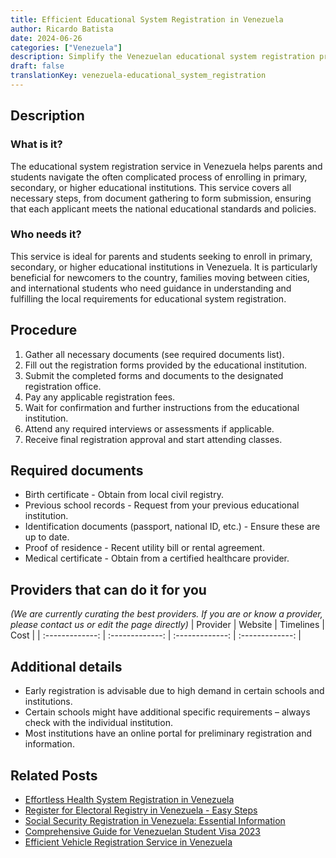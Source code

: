 ```yaml
---
title: Efficient Educational System Registration in Venezuela
author: Ricardo Batista
date: 2024-06-26
categories: ["Venezuela"]
description: Simplify the Venezuelan educational system registration process with our detailed guide tailored for seamless admission.
draft: false
translationKey: venezuela-educational_system_registration
---
```


## Description
### What is it?
The educational system registration service in Venezuela helps parents and students navigate the often complicated process of enrolling in primary, secondary, or higher educational institutions. This service covers all necessary steps, from document gathering to form submission, ensuring that each applicant meets the national educational standards and policies.

### Who needs it?
This service is ideal for parents and students seeking to enroll in primary, secondary, or higher educational institutions in Venezuela. It is particularly beneficial for newcomers to the country, families moving between cities, and international students who need guidance in understanding and fulfilling the local requirements for educational system registration.

## Procedure

1. Gather all necessary documents (see required documents list).
2. Fill out the registration forms provided by the educational institution.
3. Submit the completed forms and documents to the designated registration office.
4. Pay any applicable registration fees.
5. Wait for confirmation and further instructions from the educational institution.
6. Attend any required interviews or assessments if applicable.
7. Receive final registration approval and start attending classes.


## Required documents

- Birth certificate - Obtain from local civil registry.
- Previous school records - Request from your previous educational institution.
- Identification documents (passport, national ID, etc.) - Ensure these are up to date.
- Proof of residence - Recent utility bill or rental agreement.
- Medical certificate - Obtain from a certified healthcare provider.


## Providers that can do it for you
_(We are currently curating the best providers. If you are or know a provider, please contact us or edit the page directly)_
| Provider        |     Website     |     Timelines    |       Cost      |
| :-------------: | :-------------: |  :-------------: | :-------------: |

## Additional details

- Early registration is advisable due to high demand in certain schools and institutions.
- Certain schools might have additional specific requirements – always check with the individual institution.
- Most institutions have an online portal for preliminary registration and information.




## Related Posts

- [Effortless Health System Registration in Venezuela](https://tramitit.com/guides/venezuela/health_system_registration/)
- [Register for Electoral Registry in Venezuela - Easy Steps](https://tramitit.com/guides/venezuela/electoral_registry_registration/)
- [Social Security Registration in Venezuela: Essential Information](https://tramitit.com/guides/venezuela/social_security_registration/)
- [Comprehensive Guide for Venezuelan Student Visa 2023](https://tramitit.com/guides/venezuela/student_visa_request/)
- [Efficient Vehicle Registration Service in Venezuela](https://tramitit.com/guides/venezuela/vehicle_registration/)